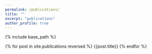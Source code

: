 ```yaml
---
permalink: /publications/
title: ""
excerpt: "publications"
author_profile: true
---
```



{% include base_path %}

{% for post in site.publications reversed %}
{{post.title}}
{% endfor %}


 




